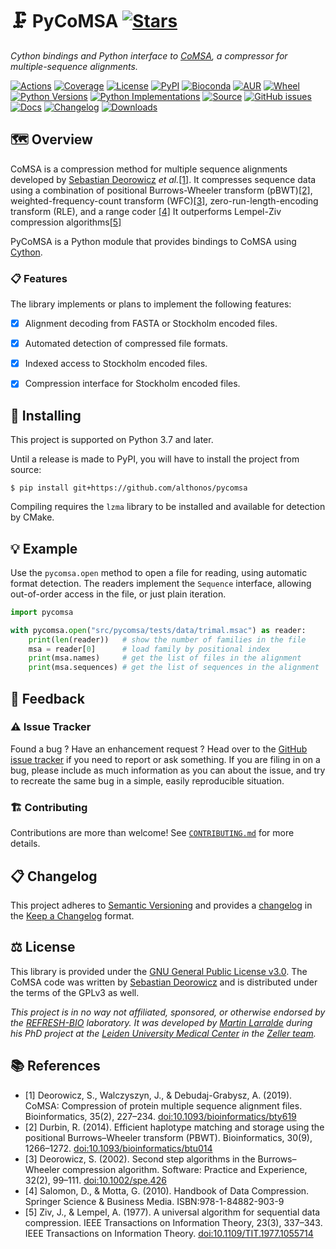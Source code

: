 # 🗜️ PyCoMSA [![Stars](https://img.shields.io/github/stars/althonos/pycomsa.svg?style=social&maxAge=3600&label=Star)](https://github.com/althonos/pycomsa/stargazers)

*Cython bindings and Python interface to [CoMSA](https://github.com/refresh-bio/CoMSA/), a compressor for multiple-sequence alignments.*

[![Actions](https://img.shields.io/github/actions/workflow/status/althonos/pycomsa/test.yml?branch=main&logo=github&style=flat-square&maxAge=300)](https://github.com/althonos/pycomsa/actions)
[![Coverage](https://img.shields.io/codecov/c/gh/althonos/pycomsa?style=flat-square&maxAge=3600&logo=codecov)](https://codecov.io/gh/althonos/pycomsa/)
[![License](https://img.shields.io/badge/license-GPLv3-blue.svg?style=flat-square&maxAge=2678400)](https://choosealicense.com/licenses/gpl-3.0/)
[![PyPI](https://img.shields.io/pypi/v/pycomsa.svg?style=flat-square&maxAge=3600&logo=PyPI)](https://pypi.org/project/pycomsa)
[![Bioconda](https://img.shields.io/conda/vn/bioconda/pycomsa?style=flat-square&maxAge=3600&logo=anaconda)](https://anaconda.org/bioconda/pycomsa)
[![AUR](https://img.shields.io/aur/version/python-pycomsa?logo=archlinux&style=flat-square&maxAge=3600)](https://aur.archlinux.org/packages/python-pycomsa)
[![Wheel](https://img.shields.io/pypi/wheel/pycomsa.svg?style=flat-square&maxAge=3600)](https://pypi.org/project/pycomsa/#files)
[![Python Versions](https://img.shields.io/pypi/pyversions/pycomsa.svg?style=flat-square&maxAge=600&logo=python)](https://pypi.org/project/pycomsa/#files)
[![Python Implementations](https://img.shields.io/pypi/implementation/pycomsa.svg?style=flat-square&maxAge=600&label=impl)](https://pypi.org/project/pycomsa/#files)
[![Source](https://img.shields.io/badge/source-GitHub-303030.svg?maxAge=2678400&style=flat-square)](https://github.com/althonos/pycomsa/)
[![GitHub issues](https://img.shields.io/github/issues/althonos/pycomsa.svg?style=flat-square&maxAge=600)](https://github.com/althonos/pycomsa/issues)
[![Docs](https://img.shields.io/readthedocs/pycomsa/latest?style=flat-square&maxAge=600)](https://pycomsa.readthedocs.io)
[![Changelog](https://img.shields.io/badge/keep%20a-changelog-8A0707.svg?maxAge=2678400&style=flat-square)](https://github.com/althonos/pycomsa/blob/main/CHANGELOG.md)
[![Downloads](https://img.shields.io/pypi/dm/pycomsa?style=flat-square&color=303f9f&maxAge=86400&label=downloads)](https://pepy.tech/project/pycomsa)


## 🗺️ Overview

CoMSA is a compression method for multiple sequence alignments developed 
by [Sebastian Deorowicz](https://github.com/sebastiandeorowicz) *et al.*[\[1\]](#ref1).
It compresses sequence data using a combination of positional Burrows-Wheeler transform (pBWT)[\[2\]](#ref2), weighted-frequency-count transform (WFC)[\[3\]](#ref3),
zero-run-length-encoding transform (RLE), and a range coder [\[4\]](#ref4)
It outperforms Lempel-Ziv compression algorithms[\[5\]](#ref5) 

PyCoMSA is a Python module that provides bindings to CoMSA using 
[Cython](https://cython.org/).


### 📋 Features

The library implements or plans to implement the following features:

- [x] Alignment decoding from FASTA or Stockholm encoded files.
- [x] Automated detection of compressed file formats.
- [x] Indexed access to Stockholm encoded files.
- [x] Compression interface for Stockholm encoded files.


## 🔧 Installing

This project is supported on Python 3.7 and later.

Until a release is made to PyPI, you will have to install the project from 
source:

```console
$ pip install git+https://github.com/althonos/pycomsa
```

Compiling requires the `lzma` library to be installed and available for
detection by CMake.

## 💡 Example

Use the `pycomsa.open` method to open a file for reading, using 
automatic format detection. The readers implement the `Sequence`
interface, allowing out-of-order access in the file, or just plain
iteration.

```python
import pycomsa

with pycomsa.open("src/pycomsa/tests/data/trimal.msac") as reader:
    print(len(reader))   # show the number of families in the file
    msa = reader[0]      # load family by positional index
    print(msa.names)     # get the list of files in the alignment
    print(msa.sequences) # get the list of sequences in the alignment
```

## 💭 Feedback

### ⚠️ Issue Tracker

Found a bug ? Have an enhancement request ? Head over to the [GitHub issue
tracker](https://github.com/althonos/pycomsa/issues) if you need to report
or ask something. If you are filing in on a bug, please include as much
information as you can about the issue, and try to recreate the same bug
in a simple, easily reproducible situation.

### 🏗️ Contributing

Contributions are more than welcome! See
[`CONTRIBUTING.md`](https://github.com/althonos/pycomsa/blob/main/CONTRIBUTING.md)
for more details.

## 📋 Changelog

This project adheres to [Semantic Versioning](http://semver.org/spec/v2.0.0.html)
and provides a [changelog](https://github.com/althonos/pycomsa/blob/main/CHANGELOG.md)
in the [Keep a Changelog](http://keepachangelog.com/en/1.0.0/) format.


## ⚖️ License

This library is provided under the 
[GNU General Public License v3.0](https://choosealicense.com/licenses/gpl-3.0/). 
The CoMSA code was written by [Sebastian Deorowicz](https://github.com/sebastiandeorowicz) 
and is distributed under the terms of the GPLv3 as well. 

*This project is in no way not affiliated, sponsored, or otherwise endorsed
by the [REFRESH-BIO](https://github.com/refresh-bio) laboratory. It was developed
by [Martin Larralde](https://github.com/althonos/) during his PhD project
at the [Leiden University Medical Center](https://www.lumc.nl/) in
the [Zeller team](https://github.com/zellerlab).*


## 📚 References

- <a id="ref1">\[1\]</a> Deorowicz, S., Walczyszyn, J., & Debudaj-Grabysz, A. (2019). CoMSA: Compression of protein multiple sequence alignment files. Bioinformatics, 35(2), 227–234. [doi:10.1093/bioinformatics/bty619](https://doi.org/10.1093/bioinformatics/bty619)
- <a id="ref2">\[2\]</a> Durbin, R. (2014). Efficient haplotype matching and storage using the positional Burrows–Wheeler transform (PBWT). Bioinformatics, 30(9), 1266–1272. [doi:10.1093/bioinformatics/btu014](https://doi.org/10.1093/bioinformatics/btu014)
- <a id="ref3">\[3\]</a> Deorowicz, S. (2002). Second step algorithms in the Burrows–Wheeler compression algorithm. Software: Practice and Experience, 32(2), 99–111. [doi:10.1002/spe.426](https://doi.org/10.1002/spe.426)
- <a id="ref4">\[4\]</a> Salomon, D., & Motta, G. (2010). Handbook of Data Compression. Springer Science & Business Media. ISBN:978-1-84882-903-9
- <a id="ref5">\[5\]</a> Ziv, J., & Lempel, A. (1977). A universal algorithm for sequential data compression. IEEE Transactions on Information Theory, 23(3), 337–343. IEEE Transactions on Information Theory. [doi:10.1109/TIT.1977.1055714](https://doi.org/10.1109/TIT.1977.1055714)